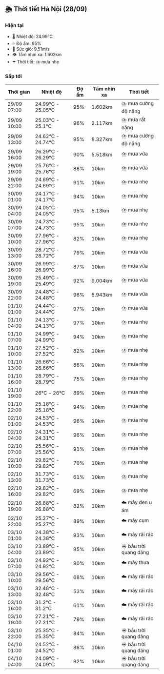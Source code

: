 ## 🌦️ Thời tiết Hà Nội (28/09)

### Hiện tại

- 🌡️ Nhiệt độ: 24.99℃
- 💦 Độ ẩm: 95%
- 💨 Sức gió: 9.51m/s
- 👁️ Tầm nhìn xa: 1.602km
- ☂️ Thời tiết: ⛈️ mưa nhẹ

### Sắp tới

| Thời gian | Nhiệt độ | Độ ẩm | Tầm nhìn xa | Thời tiết |
| --- | --- | --- | --- | --- |
| 29/09 07:00 | 24.99℃ - 25.05℃ | 95% | 1.602km | ⛈️ mưa cường độ nặng |
| 29/09 10:00 | 25.03℃ - 25.1℃ | 96% | 2.117km | ⛈️ mưa rất nặng |
| 29/09 13:00 | 24.62℃ - 24.74℃ | 95% | 8.327km | ⛈️ mưa cường độ nặng |
| 29/09 16:00 | 26.29℃ - 26.29℃ | 90% | 5.518km | ⛈️ mưa vừa |
| 29/09 19:00 | 25.76℃ - 25.76℃ | 88% | 10km | ⛈️ mưa vừa |
| 29/09 22:00 | 24.69℃ - 24.69℃ | 91% | 10km | ⛈️ mưa nhẹ |
| 30/09 01:00 | 24.17℃ - 24.17℃ | 94% | 10km | ⛈️ mưa nhẹ |
| 30/09 04:00 | 24.05℃ - 24.05℃ | 95% | 5.13km | ⛈️ mưa nhẹ |
| 30/09 07:00 | 24.73℃ - 24.73℃ | 95% | 10km | ⛈️ mưa nhẹ |
| 30/09 10:00 | 27.96℃ - 27.96℃ | 82% | 10km | ⛈️ mưa nhẹ |
| 30/09 13:00 | 28.72℃ - 28.72℃ | 79% | 10km | ⛈️ mưa vừa |
| 30/09 16:00 | 26.99℃ - 26.99℃ | 87% | 10km | ⛈️ mưa vừa |
| 30/09 19:00 | 25.49℃ - 25.49℃ | 92% | 9.004km | ⛈️ mưa vừa |
| 30/09 22:00 | 24.48℃ - 24.48℃ | 96% | 5.943km | ⛈️ mưa vừa |
| 01/10 01:00 | 24.44℃ - 24.44℃ | 97% | 10km | ⛈️ mưa vừa |
| 01/10 04:00 | 24.13℃ - 24.13℃ | 97% | 10km | ⛈️ mưa nhẹ |
| 01/10 07:00 | 24.99℃ - 24.99℃ | 94% | 10km | ⛈️ mưa nhẹ |
| 01/10 10:00 | 27.52℃ - 27.52℃ | 82% | 10km | ⛈️ mưa nhẹ |
| 01/10 13:00 | 26.66℃ - 26.66℃ | 86% | 10km | ⛈️ mưa nhẹ |
| 01/10 16:00 | 28.79℃ - 28.79℃ | 75% | 10km | ⛈️ mưa nhẹ |
| 01/10 19:00 | 26℃ - 26℃ | 89% | 10km | ⛈️ mưa nhẹ |
| 01/10 22:00 | 25.18℃ - 25.18℃ | 94% | 10km | ⛈️ mưa nhẹ |
| 02/10 01:00 | 24.53℃ - 24.53℃ | 96% | 10km | ⛈️ mưa nhẹ |
| 02/10 04:00 | 24.31℃ - 24.31℃ | 96% | 10km | ⛈️ mưa nhẹ |
| 02/10 07:00 | 25.56℃ - 25.56℃ | 91% | 10km | ⛈️ mưa nhẹ |
| 02/10 10:00 | 29.82℃ - 29.82℃ | 70% | 10km | ⛈️ mưa nhẹ |
| 02/10 13:00 | 31.73℃ - 31.73℃ | 61% | 10km | ⛈️ mưa nhẹ |
| 02/10 16:00 | 29.82℃ - 29.82℃ | 69% | 10km | ⛈️ mưa nhẹ |
| 02/10 19:00 | 26.88℃ - 26.88℃ | 82% | 10km | ☁️ mây đen u ám |
| 02/10 22:00 | 25.27℃ - 25.27℃ | 89% | 10km | ☁️ mây cụm |
| 03/10 01:00 | 24.38℃ - 24.38℃ | 93% | 10km | ☁️ mây rải rác |
| 03/10 04:00 | 23.89℃ - 23.89℃ | 95% | 10km | ☀️ bầu trời quang đãng |
| 03/10 07:00 | 24.92℃ - 24.92℃ | 90% | 10km | ☁️ mây thưa |
| 03/10 10:00 | 29.56℃ - 29.56℃ | 68% | 10km | ☁️ mây rải rác |
| 03/10 13:00 | 32.48℃ - 32.48℃ | 53% | 10km | ☁️ mây rải rác |
| 03/10 16:00 | 31.2℃ - 31.2℃ | 61% | 10km | ☁️ mây rải rác |
| 03/10 19:00 | 27.21℃ - 27.21℃ | 79% | 10km | ☁️ mây rải rác |
| 03/10 22:00 | 25.35℃ - 25.35℃ | 84% | 10km | ☀️ bầu trời quang đãng |
| 04/10 01:00 | 24.52℃ - 24.52℃ | 88% | 10km | ☀️ bầu trời quang đãng |
| 04/10 04:00 | 24.09℃ - 24.09℃ | 92% | 10km | ☀️ bầu trời quang đãng |
